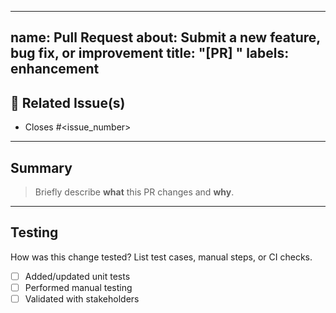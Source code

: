 <!-- Submit a new feature, bug fix, or improvement -->

---

name:    Pull Request
about: Submit a new feature, bug fix, or improvement
title: "[PR] <short summary>"
labels: enhancement
---

## 🔗 Related Issue(s)
<!-- > Link to the relevant issue(s). Create one if it doesn't exist. -->

- Closes #<issue_number>

---

## Summary

> Briefly describe **what** this PR changes and **why**.

<!-- Example:
> Added input validation to the registration form to improve user experience and prevent invalid data submission. -->

---

## Testing

How was this change tested? List test cases, manual steps, or CI checks.

- [ ] Added/updated unit tests
- [ ] Performed manual testing
- [ ] Validated with stakeholders
